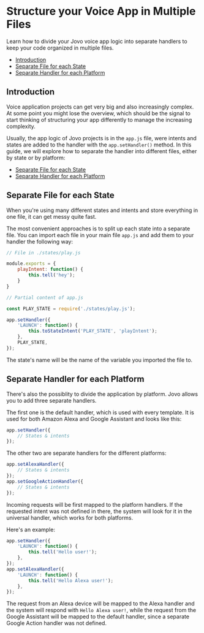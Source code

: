 # Structure your Voice App in Multiple Files

Learn how to divide your Jovo voice app logic into separate handlers to keep your code organized in multiple files.

* [Introduction](#introduction)
* [Separate File for each State](#separate-file-for-each-state)
* [Separate Handler for each Platform](#separate-handler-for-each-platform)

## Introduction

Voice application projects can get very big and also increasingly complex. At some point you might lose the overview, which should be the signal to start thinking of structuring your app differently to manage the increasing complexity.

Usually, the app logic of Jovo projects is in the `app.js` file, were intents and states are added to the handler with the `app.setHandler()` method. In this guide, we will explore how to separate the handler into different files, either by state or by platform:

* [Separate File for each State](#separate-file-for-each-state)
* [Separate Handler for each Platform](#separate-handler-for-each-platform)


## Separate File for each State

When you're using many different states and intents and store everything in one file, it can get messy quite fast.

The most convenient approaches is to split up each state into a separate file. You can import each file in your main file `app.js` and add them to your handler the following way:

```javascript
// File in ./states/play.js

module.exports = {
    playIntent: function() {
        this.tell('hey');
    }
}
```

```javascript
// Partial content of app.js

const PLAY_STATE = require('./states/play.js');

app.setHandler({
    'LAUNCH': function() {
        this.toStateIntent('PLAY_STATE', 'playIntent');
    },
    PLAY_STATE,
});
```

The state's name will be the name of the variable you imported the file to.

## Separate Handler for each Platform

There's also the possiblity to divide the application by platform. Jovo allows you to add three separate handlers.

The first one is the default handler, which is used with every template. It is used for both Amazon Alexa and Google Assistant and looks like this:

```javascript
app.setHandler({
    // States & intents
});
```

The other two are separate handlers for the different platforms:

```javascript
app.setAlexaHandler({
    // States & intents
});
app.setGoogleActionHandler({
    // States & intents
});
```

Incoming requests will be first mapped to the platform handlers. If the requested intent was not defined in there, the system will look for it in the universal handler, which works for both platforms.

Here's an example:

```javascript
app.setHandler({
    'LAUNCH': function() {
        this.tell('Hello user!');
    },
});
app.setAlexaHandler({
    'LAUNCH': function() {
        this.tell('Hello Alexa user!');
    },
});
```

The request from an Alexa device will be mapped to the Alexa handler and the system will respond with `Hello Alexa user!`, while the request from the Google Assistant will be mapped to the default handler, since a separate Google Action handler was not defined.

<!--[metadata]: { "description": "Learn how to divide your Jovo voice app logic into separate handlers to keep your code organized in multiple files.", "author": "kaan-kilic" }-->
